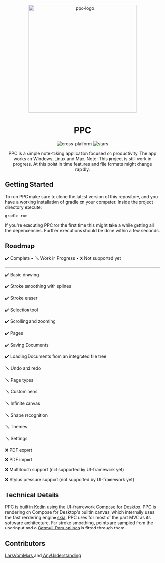 <div align="center">

<img src="https://raw.githubusercontent.com/pixelexplosion/ppc/main/logo/ppc-logo.svg" width="350px"  alt="ppc-logo"/>

# PPC
  

<img src="https://img.shields.io/badge/OS-CROSSPLATFORM-13C6FF?style=for-the-badge" alt="cross-platform">
<img src="https://img.shields.io/github/stars/pixelexplosion/ppc?color=13C6FF&logo=github&logoColor=13C6FF&style=for-the-badge" alt="stars">


PPC is a simple note-taking application focused on productivity. The app works on Windows, Linux and Mac.
Note: This project is still work in progress. At this point in time features and file formats might change rapidly.
<div align="left">

## Getting Started
To run PPC make sure to clone the latest version of this repository, and you have a working installation of gradle on your computer. Inside the project directory execute:
```
gradle run
```
If you're executing PPC for the first time this might take a while getting all the dependencies. Further executions should be done within a few seconds.
## Roadmap
✔️ Complete •
🪛 Work in Progress •
❌ Not supported yet

---

✔️ Basic drawing

✔️ Stroke smoothing with splines

✔️ Stroke eraser

✔️ Selection tool

✔️ Scrolling and zooming

✔️ Pages

✔️ Saving Documents

✔️ Loading Documents from an integrated file tree

🪛 Undo and redo

🪛 Page types

🪛 Custom pens

🪛 Infinite canvas

🪛 Shape recognition

🪛 Themes

🪛 Settings

❌ PDF export

❌ PDF import

❌ Multitouch support (not supported by UI-framework yet)

❌ Stylus pressure support (not supported by UI-framework yet)

## Technical Details
PPC is built in <a href="https://github.com/JetBrains/kotlin">Kotlin</a> using the UI-framework <a href="https://github.com/JetBrains/compose-jb">Compose for Desktop</a>. PPC is rendering on Compose for Desktop's builtin canvas, which internally uses the fast rendering engine <a href="https://github.com/google/skia">skia</a>.
PPC uses for most of the part MVC as its software architecture.
For stroke smoothing, points are sampled from the userinput and a <a href="https://en.wikipedia.org/wiki/Centripetal_Catmull%E2%80%93Rom_spline">Catmull-Rom splines</a> is fitted through them.

## Contributors
<a href="https://github.com/larsvommars">
LarsVomMars
</a>and<a href="github.com/AnyUnderstanding">
AnyUnderstanding
</a>


